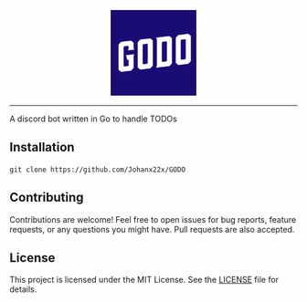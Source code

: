 <p align="center">
  <img src="docs/logo.png" alt="Logo" width="150" height="150"/>
</p>

---

A discord bot written in Go to handle TODOs

## Installation

```
git clone https://github.com/Johanx22x/GODO
```

## Contributing

Contributions are welcome! Feel free to open issues for bug reports, feature
requests, or any questions you might have. Pull requests are also accepted.

## License

This project is licensed under the MIT License. See the [LICENSE](LICENSE) file
for details.
